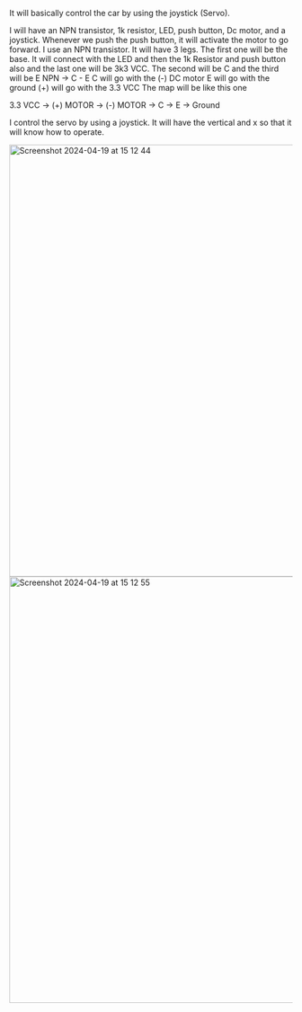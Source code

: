 It will basically control the car by using the joystick (Servo).

I will have an NPN transistor, 1k resistor, LED, push button, Dc motor, and a joystick.
Whenever we push the push button, it will activate the motor to go forward. 
I use an NPN transistor. It will have 3 legs. The first one will be the base. It will connect with the LED and then the 1k Resistor and push button also and the last one will be 3k3 VCC. 
The second will be C and the third will be E
NPN -> C - E
C will go with the (-) DC motor
E will go with the ground
(+) will go with the 3.3 VCC
The map will be like this one

3.3 VCC -> (+) MOTOR -> (-) MOTOR -> C -> E -> Ground

I control the servo by using a joystick.
It will have the vertical and x so that it will know how to operate. 


<img width="769" alt="Screenshot 2024-04-19 at 15 12 44" src="https://github.com/VienThanh12/Car_Control/assets/67015555/f21ad9c5-1c6f-4969-8bd1-5fda2471c56b">
<img width="759" alt="Screenshot 2024-04-19 at 15 12 55" src="https://github.com/VienThanh12/Car_Control/assets/67015555/93c0f89c-4da0-4f13-b756-2aa7e833839a">
